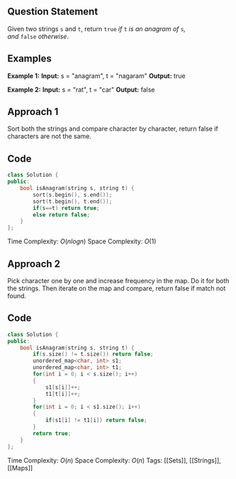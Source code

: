 ## Question Statement
Given two strings `s` and `t`, return `true` _if_ `t` _is an anagram of_ `s`_, and_ `false` _otherwise_.

## Examples
**Example 1:**
**Input:** s = "anagram", t = "nagaram"
**Output:** true

**Example 2:**
**Input:** s = "rat", t = "car"
**Output:** false

## Approach 1
Sort both the strings and compare character by character, return false if characters are not the same.
## Code
```cpp
class Solution {
public:
    bool isAnagram(string s, string t) {
        sort(s.begin(), s.end());
        sort(t.begin(), t.end());
        if(s==t) return true;
        else return false;
    }
};
```
Time Complexity: $O(nlogn)$
Space Complexity: $O(1)$
## Approach 2
Pick character one by one and increase frequency in the map. Do it for both the strings. Then iterate on the map and compare, return false if match not found.

## Code
```cpp
class Solution {
public:
    bool isAnagram(string s, string t) {
        if(s.size() != t.size()) return false;
        unordered_map<char, int> s1;
        unordered_map<char, int> t1;
        for(int i = 0; i < s.size(); i++)
        {
            s1[s[i]]++;
            t1[t[i]]++;
        }
        for(int i = 0; i < s1.size(); i++)
        {
            if(s1[i] != t1[i]) return false;
        }
        return true;
    }
};
```
Time Complexity: $O(n)$
Space Complexity: $O(n)$
Tags: [[Sets]], [[Strings]], [[Maps]]